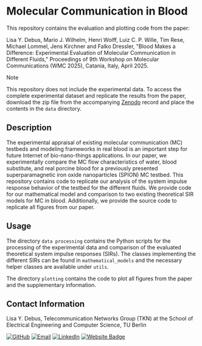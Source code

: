 # Molecular Communication in Blood

This repository contains the evaluation and plotting code from the paper:

Lisa Y. Debus, Mario J. Wilhelm, Henri Wolff, Luiz C. P. Wille, Tim Rese, Michael Lommel, Jens Kirchner and Falko Dressler, "Blood Makes a Difference: Experimental Evaluation of Molecular Communication in Different Fluids," Proceedings of 9th Workshop on Molecular Communications (WMC 2025), Catania, Italy, April 2025.

> [!NOTE]
> This repository does not include the experimental data. To access the complete experimental dataset and replicate the results from the paper, download the zip file from the accompanying [Zenodo](https://zenodo.org/records/13898880) record and place the contents in the `data` directory.

## Description

The experimental appraisal of existing molecular communication (MC) testbeds and modeling frameworks in real blood is an important step for future Internet of bio-nano-things applications. 
In our paper, we experimentally compare the MC flow characteristics of water, blood substitute, and real porcine blood for a previously presented superparamagnetic iron oxide nanoparticles (SPION) MC testbed. 
This repository contains code to replicate our analysis of the system impulse response behavior of the testbed for the different fluids.
We provide code for our mathematical model and comparison to two existing theoretical SIR models for MC in blood.
Additionally, we provide the source code to replicate all figures from our paper.

## Usage

The directory `data processing` contains the Python scripts for the processing of the experimental data and comparison of the evaluated theoretical system impulse responses (SIRs).
The classes implementing the different SIRs can be found in `mathematical_models` and the necessary helper classes are available under `utils`.

The directory `plotting` contains the code to plot all figures from the paper and the supplementary information.

## Contact Information

Lisa Y. Debus, Telecommunication Networks Group (TKN) at the School of Electrical Engineering and Computer Science, TU Berlin

[![GitHub](https://img.shields.io/badge/GitHub-181717?logo=github)](https://github.com/lyDebus)
[![Email](https://img.shields.io/badge/Email-email-D14836?logo=gmail&logoColor=white)](mailto:debus@ccs-labs.org)
[![LinkedIn](https://img.shields.io/badge/LinkedIn-Lisa-blue?logo=linkedin&style=flat-square)](https://www.linkedin.com/in/lisa-yvonne-debus-844876127/)
[![Website Badge](https://img.shields.io/badge/Website-Homepage-blue?logo=web)](https://www.tkn.tu-berlin.de/team/debus/)
